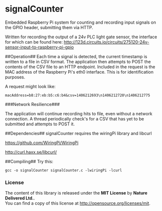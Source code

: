 signalCounter
=============

Embedded Raspberry Pi system for counting and recording input signals on the GPIO header, submitting them via HTTP.

Written for recording the output of a 24v PLC light gate sensor, the interface for which can be found here: http://123d.circuits.io/circuits/275120-24v-sensor-input-to-raspberry-pi-gpio

##Operation##
Each time a signal is detected, the current timestamp is written to a file in CSV format. The application then attempts to POST the contents of the CSV file to an HTTP endpoint. Included in the request is the MAC address of the Raspberry Pi's eth0 interface. This is for identification purposes.

A request might look like:

`macAddress=b8:27:eb:b5:c6:b4&csv=1406212693\n1406212720\n1406212775`

###Network Resilience###

The application will continue recording hits to file, even without a network connection. A thread periodically check's for a CSV that has yet to be submitted and attempts to POST it.

##Dependencies##
signalCounter requires the wiringPi library and libcurl

https://github.com/WiringPi/WiringPi

http://curl.haxx.se/libcurl/

##Compiling##
Try this:

`gcc -o signalCounter signalCounter.c -lwiringPi -lcurl`

### License
The content of this library is released under the **MIT License** by
**Nature Delivered Ltd.**.<br/> You can find a copy of this license at http://opensource.org/licenses/mit.
